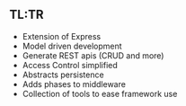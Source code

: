 ##  TL:TR

- Extension of Express
- Model driven development
- Generate REST apis (CRUD and more)
- Access Control simplified
- Abstracts persistence
- Adds phases to middleware
- Collection of tools to ease framework use

